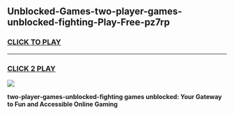 
## Unblocked-Games-two-player-games-unblocked-fighting-Play-Free-pz7rp
<h3>
<a href="https://premium76.site?title=two-player-games-unblocked-fighting&ref=18A">CLICK TO PLAY</a></h3>
<hr>

<h3>
<a href="https://premium76.site?title=two-player-games-unblocked-fighting&ref=18A">CLICK 2 PLAY</a>
  
</h3>

<a href="https://premium76.site?title=two-player-games-unblocked-fighting&ref=18A"><img src="https://clearcache.store/games.png"></a>


**two-player-games-unblocked-fighting games unblocked: Your Gateway to Fun and Accessible Online Gaming**
